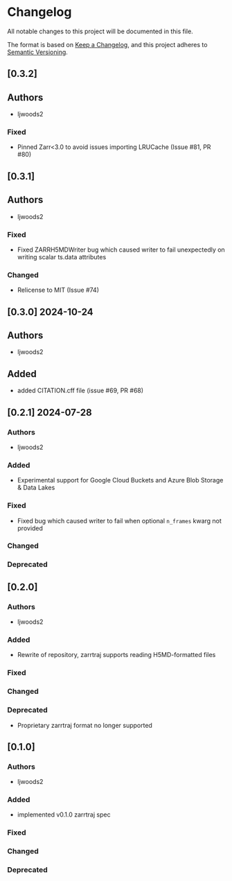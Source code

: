 # Changelog
All notable changes to this project will be documented in this file.

The format is based on [Keep a Changelog](https://keepachangelog.com/en/1.0.0/),
and this project adheres to [Semantic Versioning](https://semver.org/spec/v2.0.0.html).

<!--
The rules for this file:
  * entries are sorted newest-first.
  * summarize sets of changes - don't reproduce every git log comment here.
  * don't ever delete anything.
  * keep the format consistent:
    * do not use tabs but use spaces for formatting
    * 79 char width
    * YYYY-MM-DD date format (following ISO 8601)
  * accompany each entry with github issue/PR number (Issue #xyz)
-->
## [0.3.2]

## Authors
- ljwoods2

### Fixed
- Pinned Zarr<3.0 to avoid issues importing LRUCache (Issue #81, PR #80)

## [0.3.1]

## Authors
- ljwoods2

### Fixed
- Fixed ZARRH5MDWriter bug which caused writer to fail unexpectedly on
  writing scalar ts.data attributes

### Changed
- Relicense to MIT (Issue #74)

## [0.3.0] 2024-10-24

## Authors
- ljwoods2

## Added
- added CITATION.cff file (issue #69, PR #68)

## [0.2.1] 2024-07-28


### Authors
- ljwoods2

### Added
- Experimental support for Google Cloud Buckets and Azure Blob Storage & Data Lakes

### Fixed
- Fixed bug which caused writer to fail when optional `n_frames` kwarg not provided

### Changed


### Deprecated

## [0.2.0]


### Authors
- ljwoods2

### Added
- Rewrite of repository, zarrtraj supports reading H5MD-formatted files

### Fixed


### Changed


### Deprecated
- Proprietary zarrtraj format no longer supported

## [0.1.0]

### Authors
- ljwoods2

### Added
- implemented v0.1.0 zarrtraj spec

### Fixed


### Changed


### Deprecated



